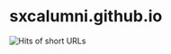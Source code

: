 # sxcalumni.github.io

![Hits of short URLs](https://hitcounter.pythonanywhere.com/nocount/tag.svg?url=https%3A%2F%2Fsxcalumni.tk%2F)
